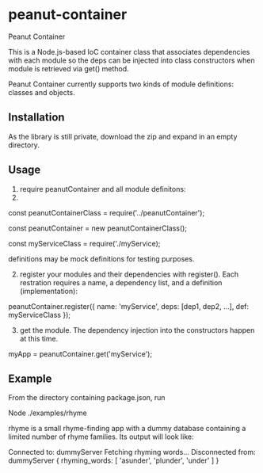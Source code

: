 # peanut-container
Peanut Container

This is a Node.js-based IoC container class that associates dependencies with each module so the deps can be injected into class constructors when module is retrieved via get() method. 

Peanut Container currently supports two kinds of module definitions: classes and objects.

Installation
------------

As the library is still private, download the zip and expand in an empty directory.

Usage
-----  
1) require peanutContainer and all module definitons:
2) 
const peanutContainerClass = require('../peanutContainer');

const peanutContainer = new peanutContainerClass();

const myServiceClass = require('./myService);


definitions may be mock definitions for testing purposes.

2) register your modules and their dependencies with register(). Each restration requires a name, a dependency list, and a definition (implementation):
 
peanutContainer.register({ name: 'myService', deps: [dep1, dep2, …], def: myServiceClass });

3) get the module. The dependency injection into the constructors happen at this time.

myApp = peanutContainer.get('myService');

Example
-------
From the directory containing package.json, run

Node ./examples/rhyme

rhyme is a small rhyme-finding app with a dummy database containing a limited number of rhyme families. Its output will look like:

Connected to:  dummyServer
Fetching rhyming words...
Disconnected from:  dummyServer
{ rhyming_words: [ 'asunder', 'plunder', 'under' ] }




